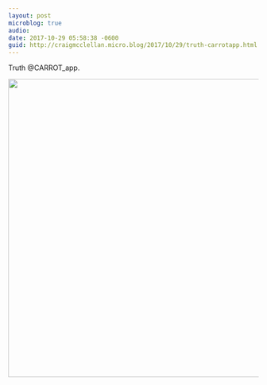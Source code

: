 ```yaml
---
layout: post
microblog: true
audio: 
date: 2017-10-29 05:58:38 -0600
guid: http://craigmcclellan.micro.blog/2017/10/29/truth-carrotapp.html
---
```

Truth @CARROT_app.

<img src="http://craigmcclellan.com/uploads/2017/c2bd168d25.jpg" width="600" height="600" />
